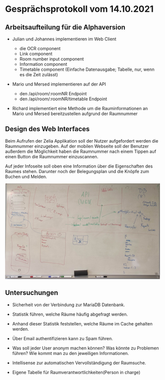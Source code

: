# Gesprächsprotokoll vom 14.10.2021

## Arbeitsaufteilung für die Alphaversion

- Julian und Johannes implementieren im Web Client

  - die OCR component
  - Link component
  - Room number input component
  - Information component
  - Timetable component (Einfache Datenausgabe; Tabelle, nur, wenn es die Zeit zulässt)

- Mario und Mersed implementieren auf der API

  - den /api/room/:roomNR Endpoint
  - den /api/room/:roomNR/timetable Endpoint

- Richard implementiert eine Methode um die Rauminformationen an Mario und Mersed bereitzustellen aufgrund der Raumnummer

## Design des Web Interfaces

Beim Aufrufen der Zelia Applikation soll der Nutzer aufgefordert werden die Raumnummer einzugeben. Auf der mobilen Webseite soll der Benutzer außerdem die Möglichkeit haben die Raumnummer nach einem Tippen auf einen Button die Raumnummer einzuscannen.

Auf jeder Infoseite soll oben eine Information über die Eigenschaften des Raumes stehen. Darunter noch der Belegungsplan und die Knöpfe zum Buchen und Melden.

![UI und Arbeitsaufteilung](../.resources/meeting/2021_10_15/UI-Arbeitsaufteilung.jpg)

## Untersuchungen

- Sicherheit von der Verbindung zur MariaDB Datenbank.

- Statistik führen, welche Räume häufig abgefragt werden.

- Anhand dieser Statistik feststellen, welche Räume im Cache gehalten werden.

- Über Email authentifizieren kann zu Spam führen.

- Was soll jeder User anonym machen können? Was könnte zu Problemen führen? Wie kommt man zu den jeweiligen Informationen.

- Intellisense zur automatischen Vervollständigung der Raumsuche.

- Eigene Tabelle für Raumverantwortlichkeiten(Person in charge)
